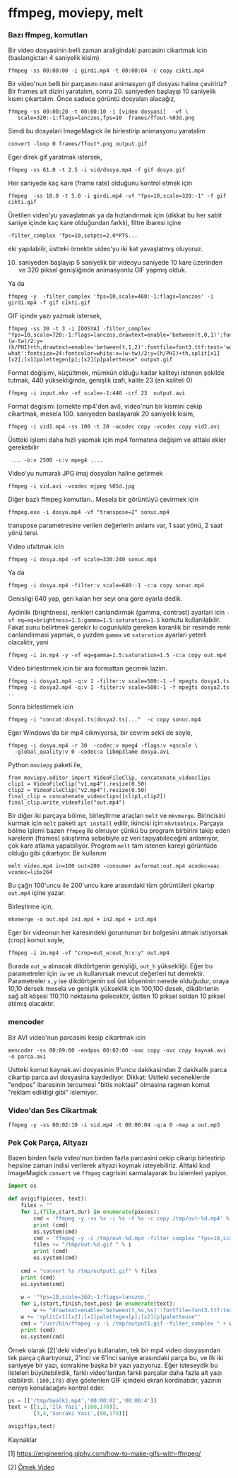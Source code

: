 # ffmpeg, moviepy, melt

### Bazı ffmpeg, komutları

Bir video dosyasinin belli zaman araligindaki parcasini cikartmak icin
(baslangictan 4 saniyelik kisim)

```
ffmpeg -ss 00:00:00 -i girdi.mp4 -t 00:00:04 -c copy cikti.mp4
```

Bir video'nun belli bir parçasını nasıl animasyon gif dosyası haline
çeviririz? Bir frames alt dizini yaratalım, sonra 20. saniyeden
başlayıp 10 saniyelik kısmı çıkartalım. Önce sadece görüntü dosyaları
alacağız,

```
ffmpeg -ss 00:00:20 -t 00:00:10 -i [video dosyasi]  -vf \
   scale=320:-1:flags=lanczos,fps=10  frames/ffout-%03d.png
```

Simdi bu dosyalari ImageMagick ile birlestirip animasyonu yaratalim

```
convert -loop 0 frames/ffout*.png output.gif
```

Eger direk gif yaratmak istersek,

```
ffmpeg -ss 61.0 -t 2.5 -i vid/dosya.mp4 -f gif dosya.gif
```

Her saniyede kaç kare (frame rate) olduğunu kontrol etmek için

```
ffmpeg  -ss 10.0 -t 5.0 -i girdi.mp4 -vf "fps=10,scale=320:-1" -f gif cikti.gif
```

Üretilen video'yu yavaşlatmak ya da hızlandırmak için (dikkat bu her sabit
saniye içinde kaç kare olduğundan farklı), filtre ibaresi içine

```
-filter_complex 'fps=10,setpts=2.0*PTS...
```

eki yapılabilir, üstteki örnekte video'yu iki kat yavaşlatmış oluyoruz.

10. saniyeden başlayıp 5 saniyelik bir videoyu saniyede 10 kare
üzerinden ve 320 piksel genişliğinde animasyonlu GIF yapmış olduk.

Ya da

```
ffmpeg -y  -filter_complex 'fps=10,scale=460:-1:flags=lanczos' -i girdi.mp4 -f gif cikti.gif
```

GIF içinde yazı yazmak istersek,

```
ffmpeg -ss 30 -t 3 -i [DOSYA] -filter_complex "fps=10,scale=720:-1:flags=lanczos,drawtext=enable='between(t,0,1)':fontfile=font3.ttf:text='word':fontsize=24:fontcolor=white:x=(w-tw)/2:y=(h/PHI)+th,drawtext=enable='between(t,1,2)':fontfile=font3.ttf:text='word what':fontsize=24:fontcolor=white:x=(w-tw)/2:y=(h/PHI)+th,split[x1][x2];[x1]palettegen[p];[x2][p]paletteuse" output.gif
```

Format değişimi, küçültmek, mümkün olduğu kadar kaliteyi istenen
şekilde tutmak, 440 yüksekliğinde, genişlik izafi, kalite 23 (en
kaliteli 0)

```
ffmpeg -i input.mkv -vf scale=-1:440 -crf 23  output.avi
```

Format degisimi (ornekte mp4'den avi), video'nun bir kismini cekip
cikartmak, mesela 100. saniyeden baslayarak 20 saniyelik kisim,

```
ffmpeg -i vid1.mp4 -ss 100 -t 20 -acodec copy -vcodec copy vid2.avi
```

Üstteki işlemi daha hızlı yapmak için mp4 formatına değişim ve alttaki ekler gerekebilir

```
 ... -b:v 2500 -c:v mpeg4 ....
```

Video'yu numaralı JPG imaj dosyaları haline getirmek

```
ffmpeg -i vid.avi -vcodec mjpeg %05d.jpg
```

Diğer bazlı ffmpeg komutları.. Mesela bir görüntüyü  çevirmek için

```
ffmpeg.exe -i dosya.mp4 -vf "transpose=2" sonuc.mp4
```

transpose parametresine verilen değerlerin anlamı var, 1 saat yönü, 2 saat yönü tersi.

Video ufaltmak icin

```
ffmpeg -i dosya.mp4 -vf scale=320:240 sonuc.mp4
```

Ya da

```
ffmpeg -i dosya.mp4 -filter:v scale=640:-1 -c:a copy sonuc.mp4
```

Genisligi 640 yap, geri kalan her seyi ona gore ayarla dedik.

Aydinlik (brightness), renkleri canlandirmak (gamma, contrast) ayarlari icin
`-vf eq=eq=brightness=1.5:gamma=1.5:saturation=1.5` komutu kullanilabilir.
Fakat sunu belirtmek gerekir ki cogunlukla gereken karanlik bir resimde
renk canlandirmasi yapmak, o yuzden `gamma` ve `saturation` ayarlari yeterli
olacaktir, yani

```
ffmpeg -i in.mp4 -y -vf eq=gamma=1.5:saturation=1.5 -c:a copy out.mp4
```


Video birlestirmek icin bir ara formattan gecmek lazim.

```
ffmpeg -i dosya1.mp4 -q:v 1 -filter:v scale=500:-1 -f mpegts dosya1.ts
ffmpeg -i dosya2.mp4 -q:v 1 -filter:v scale=500:-1 -f mpegts dosya2.ts
..
```

Sonra birlestirmek icin

```
ffmpeg -i "concat:dosya1.ts|dosya2.ts|..."  -c copy sonuc.mp4
```

Eger Windows'da bir mp4 cikmiyorsa, bir cevrim sekli de soyle,

```
ffmpeg -i dosya.mp4 -r 30  -codec:v mpeg4 -flags:v +qscale \
  -global_quality:v 0 -codec:a libmp3lame dosya.avi 
```

Python `moviepy` paketi ile,

```
from moviepy.editor import VideoFileClip, concatenate_videoclips
clip1 = VideoFileClip("v1.mp4").resize(0.50)
clip2 = VideoFileClip("v2.mp4").resize(0.50)
final_clip = concatenate_videoclips([clip1,clip2])
final_clip.write_videofile("out.mp4")
```

Bir diğer iki parçaya bölme, birleştirme araçları `melt` ve
`mkvmerge`.  Birincisini kurmak için `melt` paketi `apt ınstall`
edilir, ikincisi için `mkvtoolnix`. Parçaya bölme işlemi bazen
`ffmpeg` ile olmuyor çünkü bu program birbirini takip eden karelerin
(frames) sıkıştırma sebebiyle az veri taşıyabileceğini anlamıyor, çok
kare atlama yapabiliyor. Program `melt` tam istenen kareyi görüntüde
olduğu gibi çıkartıyor. Bir kullanım

```
melt video.mp4 in=100 out=200 -consumer avformat:out.mp4 acodec=aac vcodec=libx264
```

Bu çağrı 100'uncu ile 200'uncu kare arasındaki tüm görüntüleri çıkartıp `out.mp4`
içine yazar.

Birleştirme için,

```
mkvmerge -o out.mp4 in1.mp4 + in2.mp4 + in3.mp4
```

Eger bir videonun her karesindeki goruntunun bir bolgesini atmak
istiyorsak (crop) komut soyle,

```
ffmpeg -i in.mp4 -vf "crop=out_w:out_h:x:y" out.mp4
```

Burada `out_w` alınacak dikdörtgenin genişliği, `out_h`
yüksekliği. Eğer bu parametreler için `iw` ve `ıh` kullanırsak mevcut
değerleri tut demektir. Parametreler `x,y` ise dikdörtgenin sol üst
köşeninin nerede olduğudur, oraya 10,10 dersek mesela ve genişlik
yükseklik için 100,100 desek, dikdörtenin sağ alt köşesi 110,110
noktasına gelecektir, üstten 10 piksel soldan 10 piksel atılmış
olacaktır.


### mencoder

Bir AVI video'nun parcasini kesip cikartmak icin

```
mencoder -ss 00:09:00 -endpos 00:02:00 -oac copy -ovc copy kaynak.avi
-o parca.avi
```

Ustteki komut kaynak.avi dosyasinin 9'uncu dakikasindan 2 dakikalik
parca cikartip parca.avi dosyasina kaydediyor. Dikkat: Ustteki
seceneklerde "endpos" ibaresinin tercumesi "bitis noktasi" olmasina
ragmen komut "reklam edildigi gibi" islemiyor.

### Video'dan Ses Cikartmak

```
ffmpeg -y -ss 00:02:10 -i vid.mp4 -t 00:00:04 -q:a 0 -map a out.mp3
```

### Pek Çok Parça, Altyazı

Bazen birden fazla video'nun birden fazla parcasini cekip cikarip birlestirip
hepsine zaman indisi verilerek altyazi koymak isteyebiliriz. Alttaki kod
ImageMagick `convert` ve `ffmpeg` cagrisini sarmalayarak bu islemleri yapiyor.

```python
import os

def avigif(pieces, text):
    files = ""
    for i,(file,start,dur) in enumerate(pieces):
        cmd = 'ffmpeg -y -ss %s -i %s -t %s -c copy /tmp/out-%d.mp4' % (start, file, dur, i)
        print (cmd)
        os.system(cmd)       
        cmd = 'ffmpeg -y -i /tmp/out-%d.mp4 -filter_complex "fps=10,scale=360:-1:flags=lanczos,split[x1][x2];[x1]palettegen[p];[x2][p]paletteuse" /tmp/out-%d.gif' % (i,i)
        files += "/tmp/out-%d.gif " % i 
        print (cmd)
        os.system(cmd)
    
    cmd = "convert %s /tmp/output1.gif" % files
    print (cmd)
    os.system(cmd)
        
    w = '"fps=10,scale=360:-1:flags=lanczos,'
    for i,(start,finish,text,pos) in enumerate(text):  
        w += "drawtext=enable='between(t,%s,%s)':fontfile=font3.ttf:text='%s':fontsize=15:fontcolor=white:x=%s:y=%s," % (start,finish,text,pos[0],pos[1])
    w += 'split[x1][x2];[x1]palettegen[p];[x2][p]paletteuse"'
    cmd = "/usr/bin/ffmpeg -y -i /tmp/output1.gif -filter_complex " + w + " /tmp/output2.gif"
    print (cmd)
    os.system(cmd)       
```

Örnek olarak [2]'deki video'yu kullanalım, tek bir mp4 video
dosyasından tek parça çıkartıyoruz, 2'inci ve 6'inci saniye arasındaki
parça bu, ve ilk iki saniyeye bir yazı, sonrakine başka bir yazı
yazıyoruz. Eğer isteseydik bu listeleri büyütebilirdik, farklı
video'lardan farklı parçalar daha fazla alt yazı
olabilirdi. `(100,170)` diye gösterilen GİF içindeki ekran
kordinatıdır, yazının nereye konulacağını kontrol eder.

```python
ps = [['/tmp/bwalk1.mp4','00:00:02','00:00:4']]
text = [[1,2,'Ilk Yazi',(100,170)],
        [3,4,'Sonraki Yazi',(80,170)]]

avigif(ps,text)
```

Kaynaklar

[1] https://engineering.giphy.com/how-to-make-gifs-with-ffmpeg/

[2] [Örnek Video](https://drive.google.com/uc?export=view&id=1nR4E7SYLfKhm8nO0BEfFcw0pwWmMNm19)




